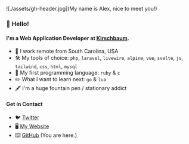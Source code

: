![./assets/gh-header.jpg](My name is Alex, nice to meet you!)

### 👋 Hello!

#### I'm a Web Application Developer at [Kirschbaum](https://kirschbaumdevelopment.com/).

- 🏡 I work remote from South Carolina, USA
- 🛠  My tools of choice: `php`, `laravel`, `livewire`, `alpine`, `vue`, `svelte`, `js`, `tailwind`, `css`, `html`, `mysql`
- 💎 My first programming language: `ruby` & `c`
- ✏️ What I want to learn next: `go` & `lua`
- 🖋  I'm a huge fountain pen / stationary addict

#### Get in Contact
- 🐦 [Twitter](https://twitter.com/alexandersix_)
- 🖥  [My Website](https://alexandersix.com)
- ⌨️ [GitHub](https://github.com/alexandersix) (You are here.)
